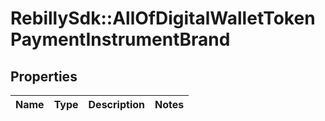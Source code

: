 # RebillySdk::AllOfDigitalWalletTokenPaymentInstrumentBrand

## Properties
Name | Type | Description | Notes
------------ | ------------- | ------------- | -------------

